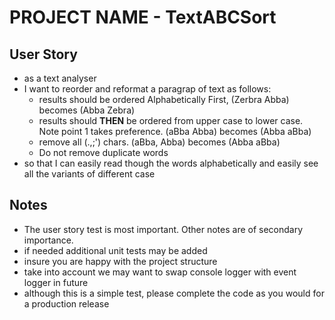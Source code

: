 # PROJECT NAME - TextABCSort

## User Story

* as a text analyser
* I want to reorder and reformat a paragrap of text as follows:
    *	results should be ordered Alphabetically First, (Zerbra Abba) becomes (Abba Zebra)
    *	results should **THEN** be ordered from upper case to lower case. Note point 1 takes preference. (aBba Abba) becomes (Abba aBba)
    * remove all (.,;') chars. (aBba, Abba) becomes (Abba aBba)
    *	Do not remove duplicate words
* so that I can easily read though the words alphabetically and easily see all the variants of different case

## Notes
* The user story test is most important. Other notes are of secondary importance.
* if needed additional unit tests may be added
* insure you are happy with the project structure
* take into account we may want to swap console logger with event logger in future
* although this is a simple test, please complete the code as you would for a production release
